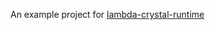 An example project for [lambda-crystal-runtime](https://github.com/aws-samples/lambda-crystal-runtime)
